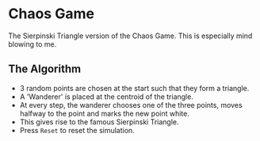 # Chaos Game
The Sierpinski Triangle version of the Chaos Game. This is especially mind blowing to me.

## The Algorithm
- 3 random points are chosen at the start such that they form a triangle.
- A 'Wanderer' is placed at the centroid of the triangle.
- At every step, the wanderer chooses one of the three points, moves halfway to the point and marks the new point white.
- This gives rise to the famous Sierpinski Triangle.
- Press `Reset` to reset the simulation.
